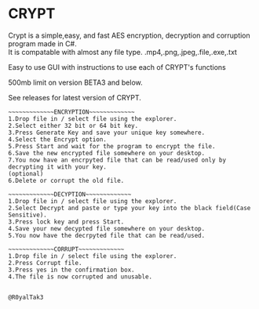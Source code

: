 # CRYPT
Crypt is a simple,easy, and fast AES encryption, decryption and corruption program made in C#.  
It is compatable with almost any file type. .mp4,.png,.jpeg,.file,.exe,.txt 

Easy to use GUI with instructions to use each of CRYPT's functions    

  
500mb limit on version BETA3 and below. 

See releases for latest version of CRYPT. 

  
~~~~~~~~~~~~~ENCRYPTION~~~~~~~~~~~~~
~~~~~~~~~~~~~ENCRYPTION~~~~~~~~~~~~~
1.Drop file in / select file using the explorer.
2.Select either 32 bit or 64 bit key.
3.Press Generate Key and save your unique key somewhere.
4.Select the Encrypt option.
5.Press Start and wait for the program to encrypt the file.
6.Save the new encrypted file somewhere on your desktop.
7.You now have an encrpyted file that can be read/used only by decrypting it with your key.
(optional)
6.Delete or corrupt the old file.

~~~~~~~~~~~~~DECYPTION~~~~~~~~~~~~~
1.Drop file in / select file using the explorer.
2.Select Decrypt and paste or type your key into the black field(Case Sensitive).
3.Press lock key and press Start.
4.Save your new decypted file somewhere on your desktop.
5.You now have the decrpyted file that can be read/used.

~~~~~~~~~~~~~CORRUPT~~~~~~~~~~~~~
1.Drop file in / select file using the explorer.
2.Press Corrupt file.
3.Press yes in the confirmation box.
4.The file is now corrupted and unusable.


@R0yalTak3
